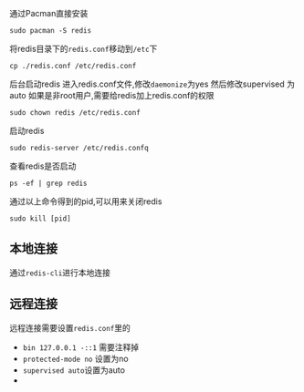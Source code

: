 
通过Pacman直接安装
```shell
sudo pacman -S redis
```

将redis目录下的`redis.conf`移动到`/etc`下
```shell
cp ./redis.conf /etc/redis.conf
```

后台启动redis
进入redis.conf文件,修改`daemonize`为yes 然后修改supervised 为auto
如果是非root用户,需要给redis加上redis.conf的权限
```shell
sudo chown redis /etc/redis.conf
```
启动redis
```shell
sudo redis-server /etc/redis.confq
```


查看redis是否启动
```shell
ps -ef | grep redis
```
通过以上命令得到的pid,可以用来关闭redis
```shell
sudo kill [pid]
```

## 本地连接
通过`redis-cli`进行本地连接

## 远程连接
远程连接需要设置`redis.conf`里的
- `bin 127.0.0.1 -::1` 需要注释掉
- `protected-mode no` 设置为no
- `supervised auto`设置为auto
- 